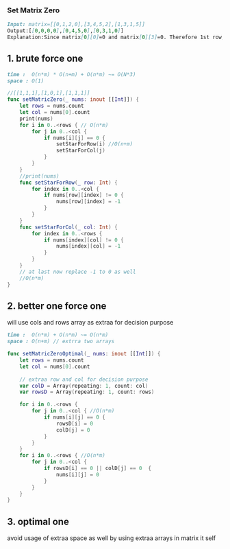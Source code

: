 ### Set Matrix Zero

```markdown
Input: matrix=[[0,1,2,0],[3,4,5,2],[1,3,1,5]]
Output:[[0,0,0,0],[0,4,5,0],[0,3,1,0]]
Explanation:Since matrix[0][0]=0 and matrix[0][3]=0. Therefore 1st row, 1st column and 4th column will be set to 0
```

## 1. brute force one 

```markdown
time :  O(n*m) * O(n+m) + O(n*m) ~= O(N*3)
space : O(1)
```

```swift
//[[1,1,1],[1,0,1],[1,1,1]]
func setMatricZero(_ nums: inout [[Int]]) {
    let rows = nums.count
    let col = nums[0].count
    print(nums)
    for i in 0..<rows { // O(n*m)
        for j in 0..<col {
            if nums[i][j] == 0 {
                setStarForRow(i) //O(n+m)
                setStarForCol(j)
            }
        }
    }
    //print(nums)
    func setStarForRow(_ row: Int) {
        for index in 0..<col {
            if nums[row][index] != 0 {
                nums[row][index] = -1
            }
        }
    }
    func setStarForCol(_ col: Int) {
        for index in 0..<rows {
            if nums[index][col] != 0 {
                nums[index][col] = -1
            }
        }
    }
    // at last now replace -1 to 0 as well 
    //O(n*m)
}

```


## 2. better one force one 

will use cols and rows array as extraa for decision purpose 

```markdown
time :  O(n*m) + O(n*m) ~= O(n*m)
space : O(n+m) // extrra two arrays
```

```swift
func setMatricZeroOptimal(_ nums: inout [[Int]]) {
    let rows = nums.count
    let col = nums[0].count
    
    // extraa row and col for decision purpose
    var colD = Array(repeating: 1, count: col)
    var rowsD = Array(repeating: 1, count: rows)

    for i in 0..<rows {
        for j in 0..<col { //O(n*m)
            if nums[i][j] == 0 {
                rowsD[i] = 0
                colD[j] = 0
            }
        }
    }
    for i in 0..<rows { //O(n*m)
        for j in 0..<col {
            if rowsD[i] == 0 || colD[j] == 0  {
                nums[i][j] = 0
            }
        }
    }
}

```


## 3. optimal one 

avoid usage of extraa space as well by using extraa arrays in matrix it self